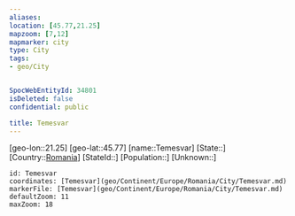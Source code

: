 ```yaml
---
aliases: 
location: [45.77,21.25]
mapzoom: [7,12] 
mapmarker: city 
type: City
tags:
- geo/City


SpocWebEntityId: 34801
isDeleted: false
confidential: public

title: Temesvar
---
```

[geo-lon::21.25]
[geo-lat::45.77]
[name::Temesvar]
[State::]
[Country::[Romania](geo/Continent/Europe/Romania.md)]
[StateId::]
[Population::]
[Unknown::]


```leaflet
id: Temesvar
coordinates: [Temesvar](geo/Continent/Europe/Romania/City/Temesvar.md)
markerFile: [Temesvar](geo/Continent/Europe/Romania/City/Temesvar.md)
defaultZoom: 11 
maxZoom: 18
```


